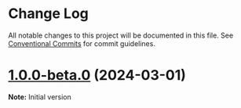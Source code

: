 # Change Log

All notable changes to this project will be documented in this file.
See [Conventional Commits](https://conventionalcommits.org) for commit guidelines.

# [1.0.0-beta.0](https://github.com/OHIF/Viewers/compare/v3.8.0-beta.27...v3.8.0-beta.28) (2024-03-01)

**Note:** Initial version

